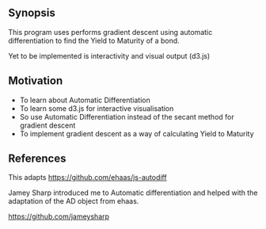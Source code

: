 ## Synopsis

This program uses performs gradient descent using automatic differentiation to find the Yield to Maturity of a bond.

Yet to be implemented is interactivity and visual output (d3.js)

## Motivation

* To learn about Automatic Differentiation
* To learn some d3.js for interactive visualisation
* So use Automatic Differentiation instead of the secant method for gradient descent
* To implement gradient descent as a way of calculating Yield to Maturity

## References

This adapts <https://github.com/ehaas/js-autodiff>

Jamey Sharp introduced me to Automatic differentiation and helped with the adaptation of the AD object from ehaas.

<https://github.com/jameysharp>
